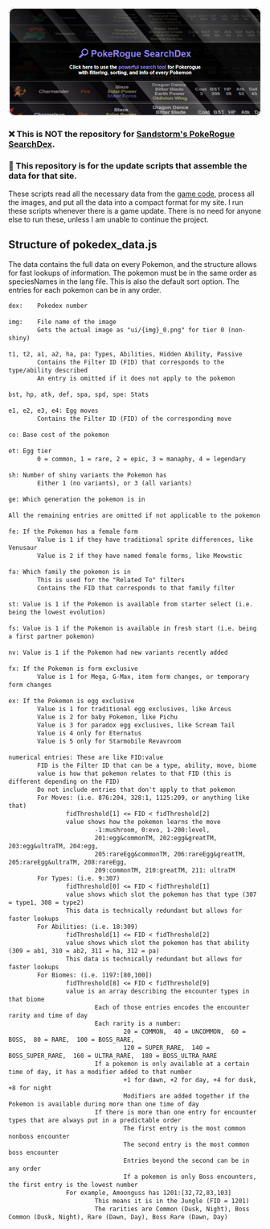 <a href="https://sandstormer.github.io/PokeRogue-Dex/">
  <img src="https://github.com/Sandstormer/PokeRogue-Dex/raw/main/ui/bigbutton.png">
</a>

### ❌ This is <b>NOT</b> the repository for [Sandstorm's PokeRogue SearchDex](https://sandstormer.github.io/PokeRogue-Dex/).

### 🔧 This repository is for the update scripts that assemble the data for that site. 
These scripts read all the necessary data from the [game code](https://github.com/pagefaultgames/pokerogue/tree/main), process all the images, and put all the data into a compact format for my site. I run these scripts whenever there is a game update. There is no need for anyone else to run these, unless I am unable to continue the project.

## Structure of pokedex_data.js

The data contains the full data on every Pokemon, and the structure allows for fast lookups of information.
The pokemon must be in the same order as speciesNames in the lang file. This is also the default sort option.
The entries for each pokemon can be in any order.

    dex:    Pokedex number
    
    img:    File name of the image
            Gets the actual image as "ui/{img}_0.png" for tier 0 (non-shiny)
    
    t1, t2, a1, a2, ha, pa: Types, Abilities, Hidden Ability, Passive
            Contains the Filter ID (FID) that corresponds to the type/ability described
            An entry is omitted if it does not apply to the pokemon
    
    bst, hp, atk, def, spa, spd, spe: Stats
    
    e1, e2, e3, e4: Egg moves
            Contains the Filter ID (FID) of the corresponding move
    
    co: Base cost of the pokemon
    
    et: Egg tier
            0 = common, 1 = rare, 2 = epic, 3 = manaphy, 4 = legendary
    
    sh: Number of shiny variants the Pokemon has
            Either 1 (no variants), or 3 (all variants)
    
    ge: Which generation the pokemon is in

    All the remaining entries are omitted if not applicable to the pokemon
    
    fe: If the Pokemon has a female form
            Value is 1 if they have traditional sprite differences, like Venusaur
            Value is 2 if they have named female forms, like Meowstic
    
    fa: Which family the pokemon is in
            This is used for the "Related To" filters
            Contains the FID that corresponds to that family filter
    
    st: Value is 1 if the Pokemon is available from starter select (i.e. being the lowest evolution)
    
    fs: Value is 1 if the Pokemon is available in fresh start (i.e. being a first partner pokemon)
    
    nv: Value is 1 if the Pokemon had new variants recently added
    
    fx: If the Pokemon is form exclusive
            Value is 1 for Mega, G-Max, item form changes, or temporary form changes
    
    ex: If the Pokemon is egg exclusive
            Value is 1 for traditional egg exclusives, like Arceus
            Value is 2 for baby Pokemon, like Pichu
            Value is 3 for paradox egg exclusives, like Scream Tail
            Value is 4 only for Eternatus
            Value is 5 only for Starmobile Revavroom
    
    numerical entries: These are like FID:value
            FID is the Filter ID that can be a type, ability, move, biome
            value is how that pokemon relates to that FID (this is different depending on the FID)
            Do not include entries that don't apply to that pokemon
            For Moves: (i.e. 876:204, 328:1, 1125:209, or anything like that)
                    fidThreshold[1] <= FID < fidThreshold[2]
                    value shows how the pokemon learns the move
                            -1:mushroom, 0:evo, 1-200:level, 
                            201:egg&commonTM, 202:egg&greatTM, 203:egg&ultraTM, 204:egg,
                            205:rareEgg&commonTM, 206:rareEgg&greatTM, 205:rareEgg&ultraTM, 208:rareEgg,
                            209:commonTM, 210:greatTM, 211: ultraTM
            For Types: (i.e. 9:307)
                    fidThreshold[0] <= FID < fidThreshold[1]
                    value shows which slot the pokemon has that type (307 = type1, 308 = type2)
                    This data is technically redundant but allows for faster lookups
            For Abilities: (i.e. 18:309)
                    fidThreshold[1] <= FID < fidThreshold[2]
                    value shows which slot the pokemon has that ability (309 = ab1, 310 = ab2, 311 = ha, 312 = pa)
                    This data is technically redundant but allows for faster lookups
            For Biomes: (i.e. 1197:[80,100])
                    fidThreshold[8] <= FID < fidThreshold[9]
                    value is an array describing the encounter types in that biome
                            Each of those entries encodes the encounter rarity and time of day
                            Each rarity is a number:
                                    20 = COMMON,  40 = UNCOMMON,  60 = BOSS,  80 = RARE,  100 = BOSS_RARE,
                                    120 = SUPER_RARE,  140 = BOSS_SUPER_RARE,  160 = ULTRA_RARE,  180 = BOSS_ULTRA_RARE
                            If a pokemon is only available at a certain time of day, it has a modifier added to that number
                                    +1 for dawn, +2 for day, +4 for dusk, +8 for night
                                    Modifiers are added together if the Pokemon is available during more than one time of day
                            If there is more than one entry for encounter types that are always put in a predictable order
                                    The first entry is the most common nonboss encounter
                                    The second entry is the most common boss encounter
                                    Entries beyond the second can be in any order
                                    If a pokemon is only Boss encounters, the first entry is the lowest number
                    For example, Amoonguss has 1201:[32,72,83,103]
                            This means it is in the Jungle (FID = 1201)
                            The rarities are Common (Dusk, Night), Boss Common (Dusk, Night), Rare (Dawn, Day), Boss Rare (Dawn, Day)
